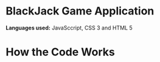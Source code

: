# BlackJack Game Application
**Languages used:** JavaSccript, CSS 3 and HTML 5

# How the Code Works


